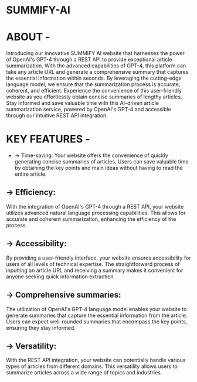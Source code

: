 # SUMMIFY-AI
# ABOUT -
Introducing our innovative SUMMIFY AI website that harnesses the power of OpenAI's GPT-4 through a REST API to provide exceptional article summarization. With the advanced capabilities of GPT-4, this platform can take any article URL and generate a comprehensive summary that captures the essential information within seconds. By leveraging the cutting-edge language model, we ensure that the summarization process is accurate, coherent, and efficient. Experience the convenience of this user-friendly website as you effortlessly obtain concise summaries of lengthy articles. Stay informed and save valuable time with this AI-driven article summarization service, powered by OpenAI's GPT-4 and accessible through our intuitive REST API integration.
# KEY FEATURES - 
* -> Time-saving: 
Your website offers the convenience of quickly generating concise summaries of articles. Users can save valuable time by obtaining the key points and main ideas without having to read the entire article.
## -> Efficiency: 
With the integration of OpenAI's GPT-4 through a REST API, your website utilizes advanced natural language processing capabilities. This allows for accurate and coherent summarization, enhancing the efficiency of the process.
## -> Accessibility: 
By providing a user-friendly interface, your website ensures accessibility for users of all levels of technical expertise. The straightforward process of inputting an article URL and receiving a summary makes it convenient for anyone seeking quick information extraction.
## -> Comprehensive summaries: 
The utilization of OpenAI's GPT-4 language model enables your website to generate summaries that capture the essential information from the article. Users can expect well-rounded summaries that encompass the key points, ensuring they stay informed.
## -> Versatility: 
With the REST API integration, your website can potentially handle various types of articles from different domains. This versatility allows users to summarize articles across a wide range of topics and industries.
